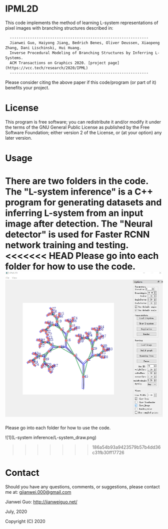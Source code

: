 # IPML2D

This code implements the method of learning L-system representations of pixel images with branching structures described in:

      --------------------------------------------------------------
      Jianwei Guo, Haiyong Jiang, Bedrich Benes, Oliver Deussen, Xiaopeng Zhang, Dani Lischinski, Hui Huang. 
      Inverse Procedural Modeling of Branching Structures by Inferring L-Systems. 
      ACM Transactions on Graphics 2020. [project page](https://vcc.tech/research/2020/IPML)
      --------------------------------------------------------------
      
Please consider citing the above paper if this code/program (or part of it) benefits your project. 

# License

This program is free software; you can redistribute it and/or modify it under the terms of the
GNU General Public License as published by the Free Software Foundation; either version 2 of 
the License, or (at your option) any later version. 

# Usage

There are two folders in the code. The "L-system inference" is a C++ program for generating datasets and inferring L-system from an input image after detection. The "Neural detector" is used for Faster RCNN network training and testing.
<<<<<<< HEAD
Please go into each folder for how to use the code.			
![1](image_parser.png)
=======
Please go into each folder for how to use the code.		

![1](L-system inference/L-system_draw.png)
>>>>>>> 186a54b93a9423579b57b4dd36c31fb30ff17726

# Contact
Should you have any questions, comments, or suggestions, please contact me at: 
gjianwei.000@gmail.com

Jianwei Guo: http://jianweiguo.net/

July, 2020

Copyright (C) 2020 
